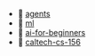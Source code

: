 * 📂 [agents](agents)
* 📂 [ml](ml)
* 📄 [ai-for-beginners](ai-for-beginners.md)
* 📄 [caltech-cs-156](caltech-cs-156.md)
